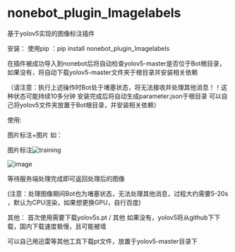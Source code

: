 # nonebot_plugin_Imagelabels

基于yolov5实现的图像标注插件


安装：
使用pip ：pip install nonebot_plugin_Imagelabels



在插件被成功导入到nonebot后将自动检查yolov5-master是否位于Bot根目录，如果没有，将自动下载yolov5-master文件夹于根目录并安装相关依赖


（请注意：执行上述操作时Bot处于堵塞状态，将无法接收并处理其他消息！！这种状态可能持续10多分钟 安装完成后将自动生成parameter.json于根目录    可以自己将yolov5文件夹放置于Bot根目录，并安装相关依赖）










使用:

图片标注+图片
如：

图片标注![training](https://user-images.githubusercontent.com/110215026/210508476-ad736b56-734b-4646-8aca-b8060ee940ca.jpg)

![image](https://user-images.githubusercontent.com/110215026/210511198-daca05ba-46b0-4876-8759-90041232cfd5.png)

等待服务端处理完成即可返回处理后的图像




(注意：处理图像期间Bot也为堵塞状态，无法处理其他消息，过程大约需要5-20s ，默认为CPU渲染，如果想更换GPU，自行百度)


其他：
首次使用需要下载yolov5s.pt / 其他   如果没有，yolov5将从github下下载，国内下载速度极慢，且可能被墙

可以自己用迅雷等其他工具下载pt文件，放置于yolov5-master目录下

